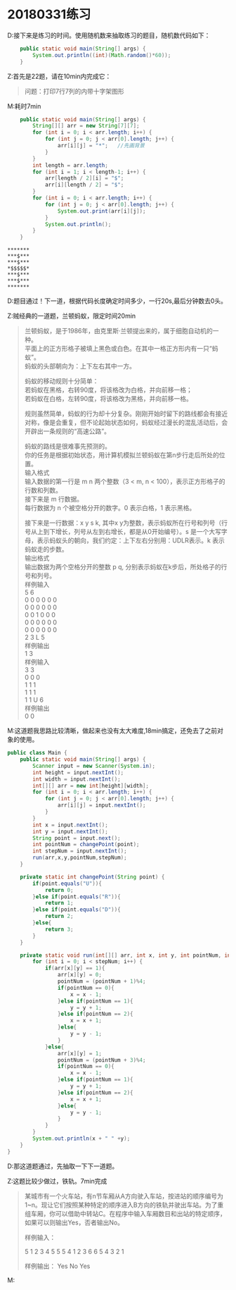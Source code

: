 # 20180331练习

D:接下来是练习的时间。使用随机数来抽取练习的题目，随机数代码如下：

```java
	public static void main(String[] args) {
		System.out.println((int)(Math.random()*60));
	}
```

Z:首先是22题，请在10min内完成它：

> 问题：打印7行7列的内带十字架图形  

M:耗时7min

```java
	public static void main(String[] args) {
		String[][] arr = new String[7][7]; 
		for (int i = 0; i < arr.length; i++) {
			for (int j = 0; j < arr[0].length; j++) {
				arr[i][j] = "*";   //先画背景
			}
		}
		int length = arr.length; 
		for (int i = 1; i < length-1; i++) {
			arr[length / 2][i] = "$";
			arr[i][length / 2] = "$";
		}
		for (int i = 0; i < arr.length; i++) {
			for (int j = 0; j < arr[0].length; j++) {
				System.out.print(arr[i][j]);
			}
			System.out.println();
		}
	}
```

```
*******
***$***
***$***
*$$$$$*
***$***
***$***
*******
```

D:题目通过！下一道，根据代码长度确定时间多少，一行20s,最后分钟数去0头。

Z:贼经典的一道题，兰顿蚂蚁，限定时间20min

>兰顿蚂蚁，是于1986年，由克里斯·兰顿提出来的，属于细胞自动机的一种。  
>平面上的正方形格子被填上黑色或白色。在其中一格正方形内有一只“蚂蚁”。  
>蚂蚁的头部朝向为：上下左右其中一方。  
>
>蚂蚁的移动规则十分简单：  
>若蚂蚁在黑格，右转90度，将该格改为白格，并向前移一格；  
>若蚂蚁在白格，左转90度，将该格改为黑格，并向前移一格。  
>
>规则虽然简单，蚂蚁的行为却十分复杂。刚刚开始时留下的路线都会有接近对称，像是会重复，但不论起始状态如何，蚂蚁经过漫长的混乱活动后，会开辟出一条规则的“高速公路”。  
>
>蚂蚁的路线是很难事先预测的。  
>你的任务是根据初始状态，用计算机模拟兰顿蚂蚁在第n步行走后所处的位置。  
>输入格式  
>输入数据的第一行是 m n 两个整数（3 < m, n < 100），表示正方形格子的行数和列数。  
>接下来是 m 行数据。  
>每行数据为 n 个被空格分开的数字。0 表示白格，1 表示黑格。  
>
>接下来是一行数据：x y s k, 其中x y为整数，表示蚂蚁所在行号和列号（行号从上到下增长，列号从左到右增长，都是从0开始编号）。s 是一个大写字母，表示蚂蚁头的朝向，我们约定：上下左右分别用：UDLR表示。k 表示蚂蚁走的步数。  
>输出格式  
>输出数据为两个空格分开的整数 p q, 分别表示蚂蚁在k步后，所处格子的行号和列号。  
>样例输入  
>5 6  
>0 0 0 0 0 0  
>0 0 0 0 0 0  
>0 0 1 0 0 0  
>0 0 0 0 0 0  
>0 0 0 0 0 0  
>2 3 L 5  
>样例输出  
>1 3  
>样例输入  
>3 3  
>0 0 0  
>1 1 1  
>1 1 1  
>1 1 U 6  
>样例输出  
>0 0

M:这道题我思路比较清晰，做起来也没有太大难度,18min搞定，还免去了之前对象的使用。

```java
public class Main {
	public static void main(String[] args) {
		Scanner input = new Scanner(System.in);
		int height = input.nextInt();
		int width = input.nextInt();
		int[][] arr = new int[height][width];
		for (int i = 0; i < arr.length; i++) {
			for (int j = 0; j < arr[0].length; j++) {
				arr[i][j] = input.nextInt();
			}
		}
		int x = input.nextInt();
		int y = input.nextInt();
		String point = input.next();
		int pointNum = changePoint(point); 
		int stepNum = input.nextInt();
		run(arr,x,y,pointNum,stepNum);
	}

	private static int changePoint(String point) {
		if(point.equals("U")){
			return 0;
		}else if(point.equals("R")){
			return 1;
		}else if(point.equals("D")){
			return 2;
		}else{
			return 3;
		}
	}

	private static void run(int[][] arr, int x, int y, int pointNum, int stepNum) {
		for (int i = 0; i < stepNum; i++) {
			if(arr[x][y] == 1){
				arr[x][y] = 0;
				pointNum = (pointNum + 1)%4;
				if(pointNum == 0){
					x = x - 1;
				}else if(pointNum == 1){
					y = y + 1;
				}else if(pointNum == 2){
					x = x + 1; 
				}else{
					y = y - 1;
				}
			}else{
				arr[x][y] = 1;
				pointNum = (pointNum + 3)%4;
				if(pointNum == 0){
					x = x - 1;
				}else if(pointNum == 1){
					y = y + 1;
				}else if(pointNum == 2){
					x = x + 1; 
				}else{
					y = y - 1;
				}
			} 
		}
		System.out.println(x + " " +y);
	}
}
```

D:那这道题通过，先抽取一下下一道题。

Z:这题比较少做过，铁轨。7min完成

> 某城市有一个火车站，有n节车厢从A方向驶入车站，按进站的顺序编号为1~n。现让它们按照某种特定的顺序进入B方向的铁轨并驶出车站。为了重组车厢，你可以借助中转站C。在程序中输入车厢数目和出站的特定顺序，如果可以则输出Yes，否者输出No。
>
> 样例输入：
>
> 5
> 1 2 3 4 5
> 5
> 5 4 1 2 3
> 6
> 6 5 4 3 2 1
>
> 样例输出：
> Yes
> No
> Yes

M:
 
